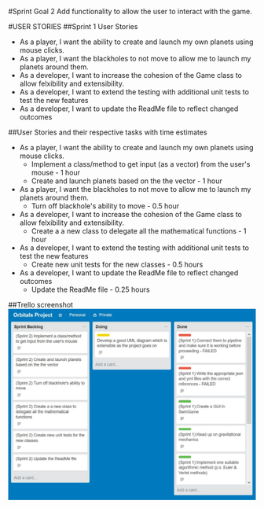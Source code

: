 
#Sprint Goal 2
	Add functionality to allow the user to interact with the game.

#USER STORIES 
##Sprint 1 User Stories
+ As a player, I want the ability to create and launch my own planets using mouse clicks.
+ As a player, I want the blackholes to not move to allow me to launch my planets around them.
+ As a developer, I want to increase the cohesion of the Game class to allow felxibility and extensibility.
+ As a developer, I want to extend the testing with additional unit tests to test the new features
+ As a developer, I want to update the ReadMe file to reflect changed outcomes

##User Stories and their respective tasks with time estimates
* As a player, I want the ability to create and launch my own planets using mouse clicks.
	* Implement a class/method to get input (as a vector) from the user's mouse - 1 hour
	* Create and launch planets based on the the vector - 1 hour
* As a player, I want the blackholes to not move to allow me to launch my planets around them.
	* Turn off blackhole's ability to move - 0.5 hour
* As a developer, I want to increase the cohesion of the Game class to allow felxibility and extensibility.
	* Create a a new class to delegate all the mathematical functions - 1 hour
* As a developer, I want to extend the testing with additional unit tests to test the new features
	* Create new unit tests for the new classes - 0.5 hours
* As a developer, I want to update the ReadMe file to reflect changed outcomes
	* Update the ReadMe file - 0.25 hours

##Trello screenshot
![trello_screenshot](Sprints/Sprint_2/sprint_2_start_trello.JPG)